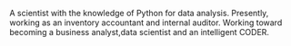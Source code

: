 A scientist with the knowledge of Python for data analysis.
Presently, working as an inventory accountant and internal auditor.
Working toward becoming a business analyst,data scientist and an intelligent CODER. 
